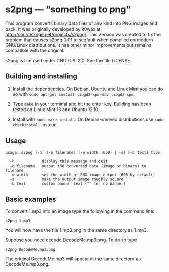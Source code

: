 s2png — “something to png”
==========================

This program converts binary data files of any kind into PNG images and back. It was originally developed by k0wax at <http://sourceforge.net/projects/s2png/>. This version was created to fix the problem that causes s2png 0.01 to segfault when compiled on modern GNU/Linux distributions. It has other minor improvements but remains compatible with the original.

s2png is licensed under GNU GPL 2.0. See the file LICENSE.

Building and installing
-----------------------

1. Install the dependencies. On Debian, Ubuntu and Linux Mint you can do so with
`sudo apt-get install libgd2-xpm-dev libgd2-xpm`.
    
2. Type `make` in your terminal and hit the enter key. Building has been tested on Linux Mint 13 and Ubuntu 12.10.

3. Install with `sudo make install`. On Debian-derived distributions use `sudo checkinstall` instead.

Usage
-----

    usage: s2png [-h] [-o filename] [-w width (600) | -s] [-b text] file

      -h            display this message and quit
      -o filename   output the converted data (image or binary) to filename
      -w width      set the width of PNG image output (600 by default)
      -s            make the output image roughly square
      -b text       custom banner text ("" for no banner)

Basic examples
--------------

To convert 1.mp3 into an image type the following in the command line:

    s2png 1.mp3
   
You will now have the file 1.mp3.png in the same directory as 1.mp3.

Suppose you need decode DecodeMe.mp3.png. To do so type

    s2png DecodeMe.mp3.png

The original DecodeMe.mp3 will appear in the same directory as DecodeMe.mp3.png.

